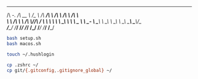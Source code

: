  _____    ______   ______    ______  __   __       ______   ______   
/\  __-. /\  __ \ /\__  _\  /\  ___\/\ \ /\ \     /\  ___\ /\  ___\  
\ \ \/\ \\ \ \/\ \\/_/\ \/  \ \  __\\ \ \\ \ \____\ \  __\ \ \___  \ 
 \ \____- \ \_____\  \ \_\   \ \_\   \ \_\\ \_____\\ \_____\\/\_____\
  \/____/  \/_____/   \/_/    \/_/    \/_/ \/_____/ \/_____/ \/_____/

```bash
bash setup.sh
bash macos.sh

touch ~/.hushlogin

cp .zshrc ~/
cp git/{.gitconfig,.gitignore_global} ~/
```
